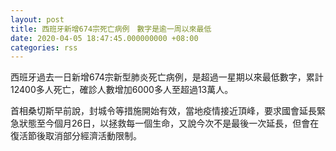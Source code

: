 ```yaml
---
layout: post
title: 西班牙新增674宗死亡病例　數字是逾一周以來最低
date: 2020-04-05 18:47:45.000000000 +08:00
categories: rss
---
```


西班牙過去一日新增674宗新型肺炎死亡病例，是超過一星期以來最低數字，累計12400多人死亡，確診人數增加6000多人至超過13萬人。

首相桑切斯早前說，封城令等措施開始有效，當地疫情接近頂峰，要求國會延長緊急狀態至今個月26日，以拯救每一個生命，又說今次不是最後一次延長，但會在復活節後取消部分經濟活動限制。

